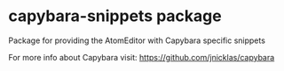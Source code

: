 # capybara-snippets package

Package for providing the AtomEditor with Capybara specific snippets

For more info about Capybara visit: https://github.com/jnicklas/capybara
